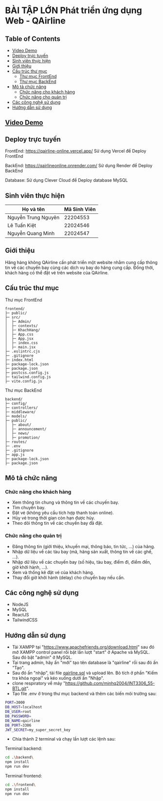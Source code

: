 # BÀI TẬP LỚN Phát triển ứng dụng Web - QAirline

## Table of Contents

- [Video Demo](#video-demo)
- [Deploy trực tuyến](#deploy-trực-tuyến)
- [Sinh viên thực hiện](#sinh-viên-thực-hiện)
- [Giới thiệu](#giới-thiệu)
- [Cấu trúc thư mục](#cấu-trúc-thư-mục)
  - [Thư mục FrontEnd](#thư-mục-frontend)
  - [Thư mục BackEnd](#thư-mục-backend)
- [Mô tả chức năng](#mô-tả-chức-năng)
  - [Chức năng cho khách hàng](#chức-năng-cho-khách-hàng)
  - [Chức năng cho quản trị](#chức-năng-cho-quản-trị)
- [Các công nghệ sử dụng](#các-công-nghệ-sử-dụng)
- [Hướng dẫn sử dụng](#hướng-dẫn-sử-dụng)


## [Video Demo]()

## Deploy trực tuyến

FrontEnd: https://qairline-online.vercel.app/ 
Sử dụng Vercel để Deploy FrontEnd

BackEnd: https://qairlineonline.onrender.com/
Sử dụng Render để Deploy BackEnd

Database: Sử dụng Clever Cloud để Deploy database MySQL

## Sinh viên thực hiện

| Họ và tên           | Mã Sinh Viên |
| ------------------- | ------------ |
| Nguyễn Trung Nguyên | 22204553     |
| Lê Tuấn Kiệt        | 22024546     |
| Nguyễn Quang Minh   | 22024547     |

## Giới thiệu

Hãng hàng không QAirline cần phát triển một website nhằm cung cấp thông tin về các chuyến bay cùng các dịch vụ bay do hãng cung cấp. Đồng thời, khách hàng có thể đặt vé trên website của QAirline.

## Cấu trúc thư mục
Thư mục FrontEnd
```
frontend/
├─ public/
├─ src/
│  ├─ Admin/
│  ├─ contexts/
│  ├─ KhachHang/
│  ├─ App.css
│  ├─ App.jsx
│  ├─ index.css
│  ├─ main.jsx
├─ .eslintrc.cjs
├─ .gitignore
├─ index.html
├─ package-lock.json
├─ package.json
├─ postcss.config.js
├─ tailwind.config.js
├─ vite.config.js
```

Thư mục BackEnd
```
backend/
├─ config/
├─ controllers/
├─ middleware/
├─ models/
├─ public/
│  ├─ about/
│  ├─ announcement/
│  ├─ news/
│  ├─ promotion/
├─ routes/
├─ .env
├─ .gitignore
├─ app.js
├─ package-lock.json
├─ package.json
```


## Mô tả chức năng

### Chức năng cho khách hàng

- Xem thông tin chung và thông tin về các chuyến bay.
- Tìm chuyến bay.
- Đặt vé (không yêu cầu tích hợp thanh toán online).
- Hủy vé trong thời gian còn hạn được hủy.
- Theo dõi thông tin về các chuyến bay đã đặt.

### Chức năng cho quản trị

- Đăng thông tin (giới thiệu, khuyến mại, thông báo, tin tức, ...) của hãng.
- Nhập dữ liệu về các tàu bay (mã, hãng sản xuất, thông tin về các ghế, ...).
- Nhập dữ liệu về các chuyến bay (số hiệu, tàu bay, điểm đi, điểm đến, giờ khởi hành, ...).
- Xem và thống kê đặt vé của khách hàng.
- Thay đổi giờ khởi hành (delay) cho chuyến bay nếu cần.

## Các công nghệ sử dụng

- NodeJS
- MySQL
- ReactJS
- TailwindCSS

## Hướng dẫn sử dụng

- Tải XAMPP tại "https://www.apachefriends.org/download.html" sau đó mở XAMPP control panel rồi bật lần lượt "start" ở Apache và MySQL. Sau đó bật "admin" ở MySQL.
- Tại trang admin, hãy ấn "mới" tạo tên database là "qairline" rồi sau đó ấn "Tạo".
- Sau đó ấn "nhập", tải file [qairline.sql](backend/config/qairline.sql) và upload lên. Bỏ tích ở phần "Kiểm tra khóa ngoại" và kéo xuống dưới ấn "Nhập".
- clone respiratory về máy "https://github.com/minhq2004/INT3306_55-BTL.git".
- Tạo file .env ở trong thư mục backend và thêm các biến môi trường sau:

```bash
PORT=3000
DB_HOST=localhost
DB_USER=root
DB_PASSWORD=
DB_NAME=qairline
DB_PORT=3306
JWT_SECRET=my_super_secret_key
```

- Chia thành 2 terminal và chạy lần lượt các lệnh sau:

Terminal backend:

```bash
cd .\backend\
npm install
npm run dev
```

Terminal frontend:

```bash
cd .\frontend\
npm install
npm run dev
```